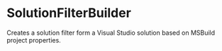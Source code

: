 # SolutionFilterBuilder
Creates a solution filter form a Visual Studio solution based on MSBuild project properties.
